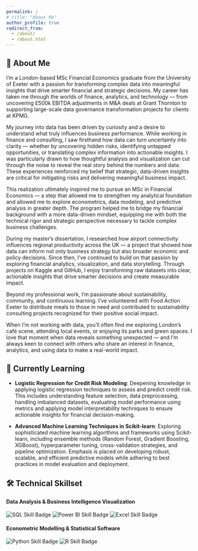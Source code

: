 ```yaml
---
permalink: /
# title: "About Me"
author_profile: true
redirect_from: 
  - /about/
  - /about.html
---
```


## 🚀 About Me
I’m a London-based MSc Financial Economics graduate from the University of Exeter with a passion for transforming complex data into meaningful insights that drive smarter financial and strategic decisions. My career has taken me through the worlds of finance, analytics, and technology — from uncovering £500k EBITDA adjustments in M&A deals at Grant Thornton to supporting large-scale data governance transformation projects for clients at KPMG.

My journey into data has been driven by curiosity and a desire to understand what truly influences business performance. While working in finance and consulting, I saw firsthand how data can turn uncertainty into clarity — whether by uncovering hidden risks, identifying untapped opportunities, or translating complex information into actionable insights. I was particularly drawn to how thoughtful analysis and visualization can cut through the noise to reveal the real story behind the numbers and data. These experiences reinforced my belief that strategic, data-driven insights are critical for mitigating risks and delivering meaningful business impact. 

This realization ultimately inspired me to pursue an MSc in Financial Economics — a step that allowed me to strengthen my analytical foundation and allowed me to explore econometrics, data modeling, and predictive analysis in greater depth. The program helped me to bridge my financial background with a more data-driven mindset, equipping me with both the technical rigor and strategic perspective necessary to tackle complex business challenges.

During my master’s dissertation, I researched how airport connectivity influences regional productivity across the UK — a project that showed how data can inform not only business strategy but also broader economic and policy decisions. Since then, I’ve continued to build on that passion by exploring financial analytics, visualization, and data storytelling. Through projects on Kaggle and GitHub, I enjoy transforming raw datasets into clear, actionable insights that drive smarter decisions and create measurable impact.

Beyond my professional work, I’m passionate about sustainability, community, and continuous learning. I’ve volunteered with Food Action Exeter to distribute meals to those in need and contributed to sustainability consulting projects recognized for their positive social impact.

When I’m not working with data, you’ll often find me exploring London’s café scene, attending local events, or enjoying its parks and green spaces. I love that moment when data reveals something unexpected — and I’m always keen to connect with others who share an interest in finance, analytics, and using data to make a real-world impact.

## 🌱 Currently Learning
- **Logistic Regression for Credit Risk Modeling**: Deepening knowledge in applying logistic regression techniques to assess and predict credit risk. This includes understanding feature selection, data preprocessing, handling imbalanced datasets, evaluating model performance using metrics and applying model interpretability techniques to ensure actionable insights for financial decision-making.

- **Advanced Machine Learning Techniques in Scikit-learn**: Exploring sophisticated machine learning algorithms and frameworks using Scikit-learn, including ensemble methods (Random Forest, Gradient Boosting, XGBoost), hyperparameter tuning, cross-validation strategies, and pipeline optimization. Emphasis is placed on developing robust, scalable, and efficient predictive models while adhering to best practices in model evaluation and deployment.


## 🛠️ Technical Skillset
#### Data Analysis & Business Intelligence Visualization
<p>
  <!-- 💡 Go to Shields.io to create your own badges -->
  <img src="https://img.shields.io/badge/SQL-Intermediate-4479A1?style=flat&logo=mysql&logoColor=white" alt="SQL Skill Badge">
  <img src="https://img.shields.io/badge/Power%20BI-Advance-F2C811?style=flat&logo=powerbi&logoColor=white" alt="Power BI Skill Badge">
  <img src="https://img.shields.io/badge/Excel-Advance-217346?style=flat&logo=microsoft-excel&logoColor=white" alt="Excel Skill Badge">
</p>

#### Econometric Modelling & Statistical Software
<p>
  <img src="https://img.shields.io/badge/Python-Intermediate-3776AB?style=flat&logo=python&logoColor=white" alt="Python Skill Badge">
  <img src="https://img.shields.io/badge/R-Intermediate-276DC3?style=flat&logo=r&logoColor=white" alt="R Skill Badge">
</p>

